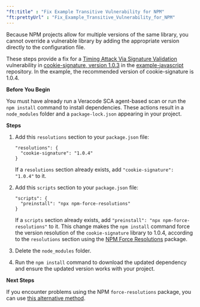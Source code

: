 ```yaml
---
"ft:title" : "Fix Example Transitive Vulnerability for NPM"
"ft:prettyUrl" : "Fix_Example_Transitive_Vulnerability_for_NPM"
---
```


Because NPM projects allow for multiple versions of the same library, you cannot override a vulnerable library by adding the appropriate version directly to the configuration file.

These steps provide a fix for a [Timing Attack Via Signature Validation](https://www.sourceclear.com/registry/vulnerabilities/2678) vulnerability in [cookie-signature, version 1.0.3](https://www.sourceclear.com/registry/libraries/610?version=1.0.3) in the [example-javascript](https://github.com/srcclr/example-javascript) repository. In the example, the recommended version of cookie-signature is 1.0.4.

<p font-size="13pt"><b>Before You Begin</b></p>

You must have already run a Veracode SCA agent-based scan or run the `npm install` command to install dependencies. These actions result in a `node_modules` folder and a `package-lock.json` appearing in your project. 

<p font-size="13pt"><b>Steps</b></p>

1. Add this `resolutions` section to your `package.json` file:

    ```
    "resolutions": {
      "cookie-signature": "1.0.4"
    }
    ```

    If a `resolutions` section already exists, add `"cookie-signature": "1.0.4"` to it.

2. Add this `scripts` section to your `package.json` file:

    ```
    "scripts": {
      "preinstall": "npx npm-force-resolutions"
    }
    ```

    If a `scripts` section already exists, add `"preinstall": "npx npm-force-resolutions"` to it. This change makes the `npm install` command force the version resolution of the `cookie-signature` library to 1.0.4, according to the `resolutions` section using the [NPM Force Resolutions](https://www.npmjs.com/package/npm-force-resolutions) package.

3. Delete the `node_modules` folder.
 
4. Run the `npm install` command to download the updated dependency and ensure the updated version works with your project.

<p font-size="13pt"><b>Next Steps</b></p>

If you encounter problems using the NPM `force-resolutions` package, you can use [this alternative method](https://docs.veracode.com/r/Fix_Example_Transitive_Vulnerability_for_NPM_Without_Force_Resolutions).

